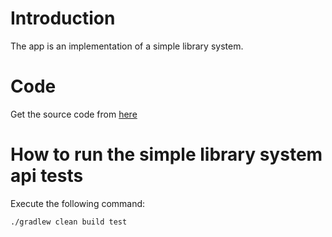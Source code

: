 # Introduction
The app is an implementation of a simple library system.

# Code
Get the source code from [here](https://github.com/ahoqueali/ahoqueali.github.io/tree/master/simple-library) 
 
# How to run the simple library system api tests

Execute the following command:

`./gradlew clean build test` 
